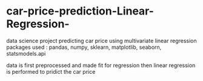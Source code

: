 # car-price-prediction-Linear-Regression-
data science project predicting car price using multivariate linear regression 
packages used :
  pandas, numpy, sklearn, matplotlib, seaborn, statsmodels.api
  
  data is first preprocessed and made fit for regression 
  then linear regression is performed to pridict the car price
